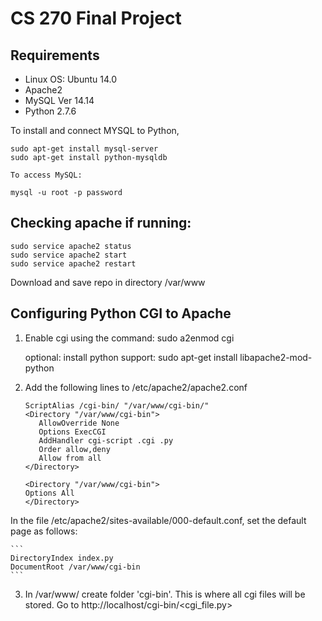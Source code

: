 # CS 270 Final Project
## Requirements
* Linux OS: Ubuntu 14.0
* Apache2 
* MySQL Ver 14.14 
* Python 2.7.6

To install and connect MYSQL to Python,

	sudo apt-get install mysql-server
	sudo apt-get install python-mysqldb

	To access MySQL: 

	mysql -u root -p password

## Checking apache if running:

	sudo service apache2 status
	sudo service apache2 start
	sudo service apache2 restart

Download and save repo in directory /var/www

## Configuring Python CGI to Apache  

1. Enable cgi using the command: sudo a2enmod cgi
	
	optional: install python support: 
		sudo apt-get install libapache2-mod-python

2. Add the following lines to /etc/apache2/apache2.conf
	
	```
	ScriptAlias /cgi-bin/ "/var/www/cgi-bin/"
	<Directory "/var/www/cgi-bin">
	   AllowOverride None
	   Options ExecCGI
	   AddHandler cgi-script .cgi .py
	   Order allow,deny
	   Allow from all
	</Directory>

	<Directory "/var/www/cgi-bin">
	Options All
	</Directory>
	```

In the file /etc/apache2/sites-available/000-default.conf, set the default page as follows:
	
	```
	DirectoryIndex index.py
	DocumentRoot /var/www/cgi-bin
	```

3. In  /var/www/ create folder 'cgi-bin'. This is where all cgi files will be stored. 
Go to http://localhost/cgi-bin/<cgi_file.py>
